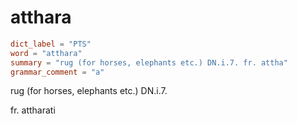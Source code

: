 # atthara

``` toml
dict_label = "PTS"
word = "atthara"
summary = "rug (for horses, elephants etc.) DN.i.7. fr. attha"
grammar_comment = "a"
```

rug (for horses, elephants etc.) DN.i.7.

fr. attharati

